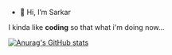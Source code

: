 - 👋 Hi, I’m Sarkar

I kinda like **coding** so that what i'm doing now...

[![Anurag's GitHub stats](https://github-readme-stats.vercel.app/api?username=sarkarkurdish)](https://github.com/anuraghazra/github-readme-stats)
